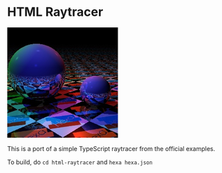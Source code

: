 # HTML Raytracer

![Screenshot](screenshot.jpg?raw=true)

This is a port of a simple TypeScript raytracer from the official examples.

To build, do `cd html-raytracer` and `hexa hexa.json`
